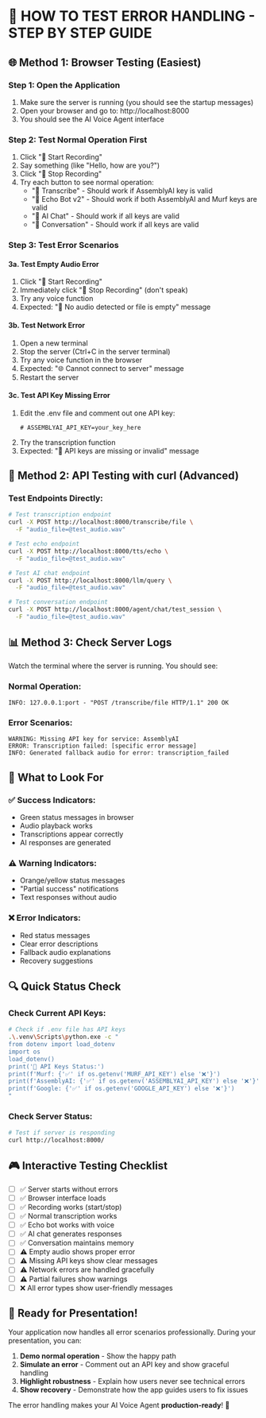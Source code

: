 # 🧪 HOW TO TEST ERROR HANDLING - STEP BY STEP GUIDE

## 🌐 Method 1: Browser Testing (Easiest)

### Step 1: Open the Application
1. Make sure the server is running (you should see the startup messages)
2. Open your browser and go to: http://localhost:8000
3. You should see the AI Voice Agent interface

### Step 2: Test Normal Operation First
1. Click "🎤 Start Recording"
2. Say something (like "Hello, how are you?")
3. Click "🎤 Stop Recording"
4. Try each button to see normal operation:
   - "📝 Transcribe" - Should work if AssemblyAI key is valid
   - "🔄 Echo Bot v2" - Should work if both AssemblyAI and Murf keys are valid
   - "🤖 AI Chat" - Should work if all keys are valid
   - "💬 Conversation" - Should work if all keys are valid

### Step 3: Test Error Scenarios

#### 3a. Test Empty Audio Error
1. Click "🎤 Start Recording"
2. Immediately click "🎤 Stop Recording" (don't speak)
3. Try any voice function
4. Expected: "🎤 No audio detected or file is empty" message

#### 3b. Test Network Error
1. Open a new terminal
2. Stop the server (Ctrl+C in the server terminal)
3. Try any voice function in the browser
4. Expected: "🌐 Cannot connect to server" message
5. Restart the server

#### 3c. Test API Key Missing Error
1. Edit the .env file and comment out one API key:
   ```
   # ASSEMBLYAI_API_KEY=your_key_here
   ```
2. Try the transcription function
3. Expected: "🔧 API keys are missing or invalid" message

## 🔧 Method 2: API Testing with curl (Advanced)

### Test Endpoints Directly:

```bash
# Test transcription endpoint
curl -X POST http://localhost:8000/transcribe/file \
  -F "audio_file=@test_audio.wav"

# Test echo endpoint
curl -X POST http://localhost:8000/tts/echo \
  -F "audio_file=@test_audio.wav"

# Test AI chat endpoint
curl -X POST http://localhost:8000/llm/query \
  -F "audio_file=@test_audio.wav"

# Test conversation endpoint
curl -X POST http://localhost:8000/agent/chat/test_session \
  -F "audio_file=@test_audio.wav"
```

## 📊 Method 3: Check Server Logs

Watch the terminal where the server is running. You should see:

### Normal Operation:
```
INFO: 127.0.0.1:port - "POST /transcribe/file HTTP/1.1" 200 OK
```

### Error Scenarios:
```
WARNING: Missing API key for service: AssemblyAI
ERROR: Transcription failed: [specific error message]
INFO: Generated fallback audio for error: transcription_failed
```

## 🎯 What to Look For

### ✅ Success Indicators:
- Green status messages in browser
- Audio playback works
- Transcriptions appear correctly
- AI responses are generated

### ⚠️ Warning Indicators:
- Orange/yellow status messages
- "Partial success" notifications
- Text responses without audio

### ❌ Error Indicators:
- Red status messages
- Clear error descriptions
- Fallback audio explanations
- Recovery suggestions

## 🔍 Quick Status Check

### Check Current API Keys:
```bash
# Check if .env file has API keys
.\.venv\Scripts\python.exe -c "
from dotenv import load_dotenv
import os
load_dotenv()
print('🔑 API Keys Status:')
print(f'Murf: {'✅' if os.getenv('MURF_API_KEY') else '❌'}')
print(f'AssemblyAI: {'✅' if os.getenv('ASSEMBLYAI_API_KEY') else '❌'}')
print(f'Google: {'✅' if os.getenv('GOOGLE_API_KEY') else '❌'}')
"
```

### Check Server Status:
```bash
# Test if server is responding
curl http://localhost:8000/
```

## 🎮 Interactive Testing Checklist

- [ ] ✅ Server starts without errors
- [ ] ✅ Browser interface loads
- [ ] ✅ Recording works (start/stop)
- [ ] ✅ Normal transcription works
- [ ] ✅ Echo bot works with voice
- [ ] ✅ AI chat generates responses
- [ ] ✅ Conversation maintains memory
- [ ] ⚠️ Empty audio shows proper error
- [ ] ⚠️ Missing API keys show clear messages
- [ ] ⚠️ Network errors are handled gracefully
- [ ] ⚠️ Partial failures show warnings
- [ ] ❌ All error types show user-friendly messages

## 🚀 Ready for Presentation!

Your application now handles all error scenarios professionally. During your presentation, you can:

1. **Demo normal operation** - Show the happy path
2. **Simulate an error** - Comment out an API key and show graceful handling
3. **Highlight robustness** - Explain how users never see technical errors
4. **Show recovery** - Demonstrate how the app guides users to fix issues

The error handling makes your AI Voice Agent **production-ready**! 🎉
